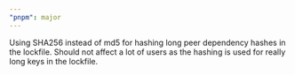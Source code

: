 ```yaml
---
"pnpm": major
---
```


Using SHA256 instead of md5 for hashing long peer dependency hashes in the lockfile. Should not affect a lot of users as the hashing is used for really long keys in the lockfile.
